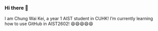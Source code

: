 ### Hi there 👋
I am Chung Wai Kei, a year 1 AIST student in CUHK! I’m currently learning how to use GitHub in AIST2602!
:smile::smile::smile::smile::smile:

<!--
**wk-chung/wk-chung** is a ✨ _special_ ✨ repository because its `README.md` (this file) appears on your GitHub profile.

Here are some ideas to get you started:

- 🔭 I’m currently working on ...
- 🌱 I’m currently learning ...
- 👯 I’m looking to collaborate on ...
- 🤔 I’m looking for help with ...
- 💬 Ask me about ...
- 📫 How to reach me: ...
- 😄 Pronouns: ...
- ⚡ Fun fact: ...
-->
